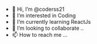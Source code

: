 - 👋 Hi, I’m @coderss21
- 👀 I’m interested in Coding
- 🌱 I’m currently learning ReactJs
- 💞️ I’m looking to collaborate ..
- 📫 How to reach me ...

<!---
coderss21/coderss21 is a ✨ special ✨ repository because its `README.md` (this file) appears on your GitHub profile.
You can click the Preview link to take a look at your changes.
--->
